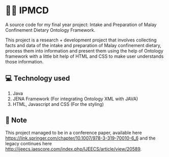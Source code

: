 # 🤰🏾 IPMCD
A source code for my final year project: Intake and Preparation of Malay Confinement Dietary Ontology Framework.

This project is a research + development project that involves collecting facts and data of the intake and preparation of Malay confinement dietary, process them into information and present them using the help of Ontology framework with  a little bit help of HTML and CSS to make user understands those information.

## 💻 Technology used
1. Java
2. JENA Framework (For integrating Ontology XML with JAVA)
3. HTML, Javascript and CSS (For the styling)

## 💫 Note
This project managed to be in a conference paper, available here https://link.springer.com/chapter/10.1007/978-3-319-70010-6_6 and the legacy continues here http://ijeecs.iaescore.com/index.php/IJEECS/article/view/20589.
